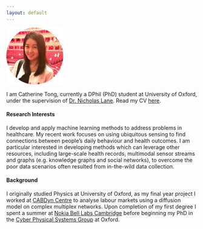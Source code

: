 ```yaml
---
layout: default
---
```


<img src="ct.png" alt="Catherine Tong" style="width:150px;height:150px;">

<!-- # [](#Introduction) About Me --> 

I am Catherine Tong, currently a DPhil (PhD) student at University of Oxford, under the supervision of [Dr. Nicholas Lane](http://niclane.org/). Read my CV [here](https://egctong.github.io/cv/Catherine.pdf). 

<!-- My research is sponsored by the EPSRC Grant. A list of my projects can be found [here](/research/research_index.html). I also keep my [Linkedin Profile](https://www.linkedin.com/in/tongcatherine/) up-to-date.  -->

#### [](#interests) Research Interests

<!-- Areas: ubiquitous health monitoring, machine learning on graphs, embedding learning of large datasets, multimodal learning, deep learning in constrained platforms. --> 

I develop and apply machine learning methods to address problems in healthcare. My recent work focuses on using ubiquitous sensing to find connections between people’s daily behaviour and health outcomes. I am particular interested in developing methods which can leverage other resources, including large-scale health records, multimodal sensor streams and graphs (e.g. knowledge graphs and social networks), to overcome the poor data scenarios often resulted from in-the-wild data collection. 

#### [](#interests) Background
I originally studied Physics at University of Oxford, as my final year project I worked at [CABDyn Centre](https://www.sbs.ox.ac.uk/research/cabdyn) to analyse labour markets using a diffusion model on complex multiplex networks. Upon completion of my first degree I spent a summer at [Nokia Bell Labs Cambridge](https://www.bell-labs.com) before beginning my PhD in the [Cyber Physical Systems Group](https://www.cs.ox.ac.uk/research/cyberphysical/)  at Oxford. 


<!--
* University of Oxford, DPhil in Computer Science (2017-present)
* University of Oxford, MPhys in Physics (2013-2017), First Class Honours -->

<!-- # [](#interests) Research Experience -->

<!-- * Research Intern at [Nokia Bell Labs Cambridge](https://www.bell-labs.com)(Summer 2017)
* Research Assistant at [Centre for Complex Agent-Based Dynamic Networks (CABDyN) Oxford](https://www.sbs.ox.ac.uk/research/cabdyn) (2016-2017) --> 




<!--# [](#interests) Other Interests
I love reading and also enjoy the arts very much. -->

<!--
# [](#projects)Projects
Text can be **bold**, _italic_, or ~~strikethrough~~.

[Link to another page](another-page).

There should be whitespace between paragraphs.

There should be whitespace between paragraphs. We recommend including a README, or a file with information about your project.


This is a normal paragraph following a header. GitHub is a code hosting platform for version control and collaboration. It lets you and others work together on projects from anywhere.

## [](#header-2)Header 2

> This is a blockquote following a header.
>
> When something is important enough, you do it even if the odds are not in your favor.

### [](#header-3)Header 3

```js
// Javascript code with syntax highlighting.
var fun = function lang(l) {
  dateformat.i18n = require('./lang/' + l)
  return true;
}
```

```ruby
# Ruby code with syntax highlighting
GitHubPages::Dependencies.gems.each do |gem, version|
  s.add_dependency(gem, "= #{version}")
end
```

#### [](#header-4)Header 4

*   This is an unordered list following a header.
*   This is an unordered list following a header.
*   This is an unordered list following a header.

##### [](#header-5)Header 5

1.  This is an ordered list following a header.
2.  This is an ordered list following a header.
3.  This is an ordered list following a header.

###### [](#header-6)Header 6

| head1        | head two          | three |
|:-------------|:------------------|:------|
| ok           | good swedish fish | nice  |
| out of stock | good and plenty   | nice  |
| ok           | good `oreos`      | hmm   |
| ok           | good `zoute` drop | yumm  |

### There's a horizontal rule below this.

* * *

### Here is an unordered list:

*   Item foo
*   Item bar
*   Item baz
*   Item zip

### And an ordered list:

1.  Item one
1.  Item two
1.  Item three
1.  Item four

### And a nested list:

- level 1 item
  - level 2 item
  - level 2 item
    - level 3 item
    - level 3 item
- level 1 item
  - level 2 item
  - level 2 item
  - level 2 item
- level 1 item
  - level 2 item
  - level 2 item
- level 1 item

### Small image

![](https://assets-cdn.github.com/images/icons/emoji/octocat.png)

### Large image

![](https://guides.github.com/activities/hello-world/branching.png)


### Definition lists can be used with HTML syntax.

<dl>
<dt>Name</dt>
<dd>Godzilla</dd>
<dt>Born</dt>
<dd>1952</dd>
<dt>Birthplace</dt>
<dd>Japan</dd>
<dt>Color</dt>
<dd>Green</dd>
</dl>

```
Long, single-line code blocks should not wrap. They should horizontally scroll if they are too long. This line should be long enough to demonstrate this.
```

```
The final element.
``` -->
